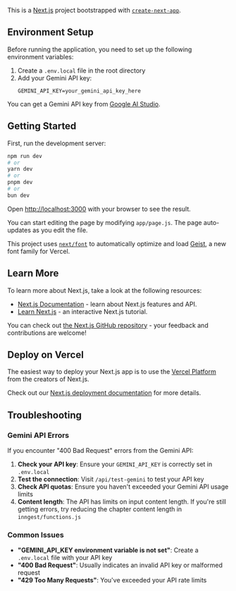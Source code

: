 This is a [Next.js](https://nextjs.org) project bootstrapped with [`create-next-app`](https://github.com/vercel/next.js/tree/canary/packages/create-next-app).

## Environment Setup

Before running the application, you need to set up the following environment variables:

1. Create a `.env.local` file in the root directory
2. Add your Gemini API key:
   ```
   GEMINI_API_KEY=your_gemini_api_key_here
   ```

You can get a Gemini API key from [Google AI Studio](https://makersuite.google.com/app/apikey).

## Getting Started

First, run the development server:

```bash
npm run dev
# or
yarn dev
# or
pnpm dev
# or
bun dev
```

Open [http://localhost:3000](http://localhost:3000) with your browser to see the result.

You can start editing the page by modifying `app/page.js`. The page auto-updates as you edit the file.

This project uses [`next/font`](https://nextjs.org/docs/app/building-your-application/optimizing/fonts) to automatically optimize and load [Geist](https://vercel.com/font), a new font family for Vercel.

## Learn More

To learn more about Next.js, take a look at the following resources:

- [Next.js Documentation](https://nextjs.org/docs) - learn about Next.js features and API.
- [Learn Next.js](https://nextjs.org/learn) - an interactive Next.js tutorial.

You can check out [the Next.js GitHub repository](https://github.com/vercel/next.js) - your feedback and contributions are welcome!

## Deploy on Vercel

The easiest way to deploy your Next.js app is to use the [Vercel Platform](https://vercel.com/new?utm_medium=default-template&filter=next.js&utm_source=create-next-app&utm_campaign=create-next-app-readme) from the creators of Next.js.

Check out our [Next.js deployment documentation](https://nextjs.org/docs/app/building-your-application/deploying) for more details.

## Troubleshooting

### Gemini API Errors

If you encounter "400 Bad Request" errors from the Gemini API:

1. **Check your API key**: Ensure your `GEMINI_API_KEY` is correctly set in `.env.local`
2. **Test the connection**: Visit `/api/test-gemini` to test your API key
3. **Check API quotas**: Ensure you haven't exceeded your Gemini API usage limits
4. **Content length**: The API has limits on input content length. If you're still getting errors, try reducing the chapter content length in `inngest/functions.js`

### Common Issues

- **"GEMINI_API_KEY environment variable is not set"**: Create a `.env.local` file with your API key
- **"400 Bad Request"**: Usually indicates an invalid API key or malformed request
- **"429 Too Many Requests"**: You've exceeded your API rate limits
